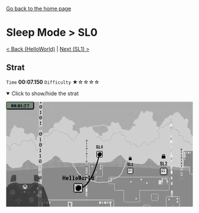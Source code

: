 [Go back to the home page](https://github.com/Doublevil/scbspeedrun)

# Sleep Mode > SL0

[< Back (HelloWorld)](https://github.com/Doublevil/scbspeedrun/blob/main/levels/sl/HelloWorld.md) | [Next (SL1) >](https://github.com/Doublevil/scbspeedrun/blob/main/levels/sl/SL1.md)

## Strat

`Time` **00:07.150** `Difficulty` ★☆☆☆☆
<details open>
  <summary>Click to show/hide the strat</summary>

  [![Strat animation](https://github.com/Doublevil/scbspeedrun/blob/main/media/levels/sl/SL0_Strat.webp)](https://github.com/Doublevil/scbspeedrun/blob/main/media/levels/sl/SL0_Strat.mp4)
</details>
